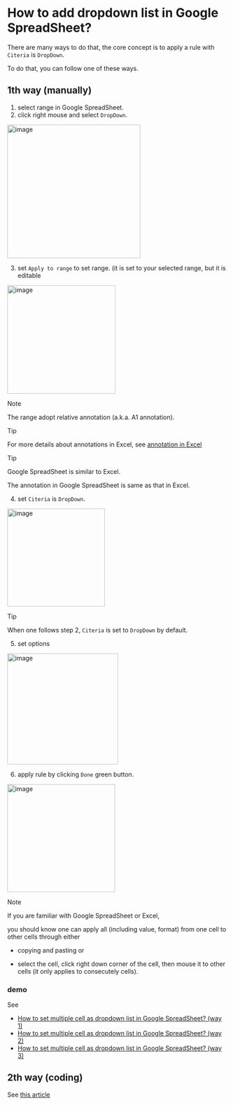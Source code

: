 # How to add dropdown list in Google SpreadSheet?
There are many ways to do that, the core concept is to apply a rule with `Citeria` is `DropDown`.

To do that, you can follow one of these ways.

## 1th way (manually)
1. select range in Google SpreadSheet. 
2. click right mouse and select `DropDown`.

<img width="304" alt="image" src="https://github.com/user-attachments/assets/fff82f8a-a1e7-463f-a7ee-892e9b5f190a" />

3. set `Apply to range` to set range. (it is set to your selected range, but it is editable

<img width="247" alt="image" src="https://github.com/user-attachments/assets/158353ee-7444-47e1-a42f-42da77260c5f" />

> [!NOTE]
> The range adopt relative annotation (a.k.a. A1 annotation).

> [!TIP]
> For more details about annotations in Excel, see [annotation in Excel](https://trumpexcel.com/a1-r1c1-reference-notation-excel/)

> [!TIP]
> Google SpreadSheet is similar to Excel.
>
> The annotation in Google SpreadSheet is same as that in Excel.

4. set `Citeria` is `DropDown`.

<img width="223" alt="image" src="https://github.com/user-attachments/assets/88435932-c447-4e0f-848e-ef8ee57f61d1" />

> [!TIP]
> When one follows step 2, `Citeria` is set to `DropDown` by default.

5. set options

<img width="253" alt="image" src="https://github.com/user-attachments/assets/c45ed260-53a8-4b84-b937-005033807215" />

6. apply rule by clicking `Done` green button.

<img width="246" alt="image" src="https://github.com/user-attachments/assets/558463ca-9302-45f9-b339-68b5f6f891f7" />


> [!NOTE]
> If you are familiar with Google SpreadSheet or Excel,
>
> you should know one can apply all (including value, format) from one cell to other cells through either
>
> + copying and pasting or
>
> + select the cell, click right down corner of the cell, then mouse it to other cells (it only applies to consecutely cells).

### demo
See 

+ [How to set multiple cell as dropdown list in Google SpreadSheet? (way 1)](https://youtu.be/4JWuysj8dIU)
+ [How to set multiple cell as dropdown list in Google SpreadSheet? (way 2)](https://youtu.be/_JHkzfNxras)
+ [How to set multiple cell as dropdown list in Google SpreadSheet? (way 3)](https://youtu.be/fhtZwRGhxC4)
 
## 2th way (coding)
See [this article](https://github.com/40843245/AppScript/blob/main/code/How%20to/How%20to%20add%20dropdown%20list%20in%20Google%20SpreadSheet%3F.md)

